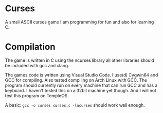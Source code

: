 # Curses
A small ASCII curses game I am programming for fun and also for learning C.

# Compilation
The game is written in C using the ncurses library all other
libraries should be included with gcc and clang.

The games code is written using Visual Studio Code.
I use(d) Cygwin64 and GCC for compiling.
Also tested compiling on Arch Linux with GCC.
The program should currently run on every machine that can run GCC and has a keyboard.
I haven't tested this on a 32bit machine yet though.
And I will not test this program on TempleOS.

A basic:
<code>gcc -o curses curses.c -lncurses</code>
should work well enough.
